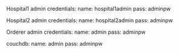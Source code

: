 Hospital1 admin credentials:
name: hospital1admin
pass: adminpw

Hospital2 admin credentials:
name: hospital2admin
pass: adminpw

Orderer admin credentials:
name: admin
pass: adminpw

couchdb:
name: admin
pass: adminpw
